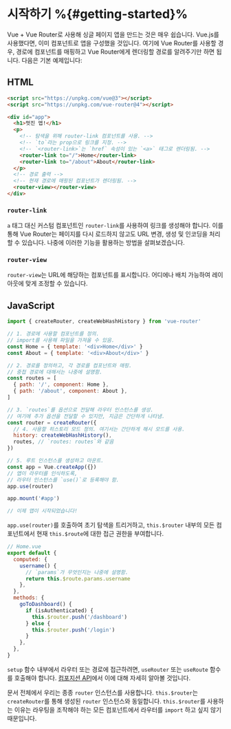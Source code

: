 # 시작하기 %{#getting-started}%






Vue + Vue Router로 사용해 싱글 페이지 앱을 만드는 것은 매우 쉽습니다. Vue.js를 사용했다면, 이미 컴포넌트로 앱을 구성했을 것입니다. 여기에 Vue Router를 사용할 경우, 경로에 컴포넌트를 매핑하고 Vue Router에게 렌더링할 경로를 알려주기만 하면 됩니다. 다음은 기본 예제입니다:

## HTML

```html
<script src="https://unpkg.com/vue@3"></script>
<script src="https://unpkg.com/vue-router@4"></script>

<div id="app">
  <h1>멋진 앱!</h1>
  <p>
    <!-- 탐색을 위해 router-link 컴포넌트를 사용. -->
    <!-- `to`라는 prop으로 링크를 지정. -->
    <!-- `<router-link>`는 `href` 속성이 있는 `<a>` 태그로 렌더링됨. -->
    <router-link to="/">Home</router-link>
    <router-link to="/about">About</router-link>
  </p>
  <!-- 경로 출력 -->
  <!-- 현재 경로에 매핑된 컴포넌트가 렌더링됨. -->
  <router-view></router-view>
</div>
```

### `router-link`

`a` 태그 대신 커스텀 컴포넌트인 `router-link`를 사용하여 링크를 생성해야 합니다. 이를 통해 Vue Router는 페이지를 다시 로드하지 않고도 URL 변경, 생성 및 인코딩을 처리할 수 있습니다. 나중에 이러한 기능을 활용하는 방법을 살펴보겠습니다.

### `router-view`

`router-view`는 URL에 해당하는 컴포넌트를 표시합니다. 어디에나 배치 가능하여 레이아웃에 맞게 조정할 수 있습니다.



## JavaScript

```js
import { createRouter, createWebHashHistory } from 'vue-router'

// 1. 경로에 사용할 컴포넌트를 정의.
// import를 사용해 파일을 가져올 수 있음.
const Home = { template: '<div>Home</div>' }
const About = { template: '<div>About</div>' }

// 2. 경로를 정의하고, 각 경로를 컴포넌트와 매핑.
// 중첩 경로에 대해서는 나중에 설명함.
const routes = [
  { path: '/', component: Home },
  { path: '/about', component: About },
]

// 3. `routes`를 옵션으로 전달해 라우터 인스턴스를 생성.
// 여기에 추가 옵션을 전달할 수 있지만, 지금은 간단하게 나타냄.
const router = createRouter({
  // 4. 사용할 히스토리 모드 정의. 여기서는 간단하게 해시 모드를 사용.
  history: createWebHashHistory(),
  routes, // `routes: routes`와 같음
})

// 5. 루트 인스턴스를 생성하고 마운트.
const app = Vue.createApp({})
// 앱이 라우터를 인식하도록,
// 라우터 인스턴스를 `use()`로 등록해야 함.
app.use(router)

app.mount('#app')

// 이제 앱이 시작되었습니다!
```

`app.use(router)`를 호출하여 초기 탐색을 트리거하고, `this.$router` 내부의 모든 컴포넌트에서 현재 `this.$route`에 대한 접근 권한을 부여합니다.

```js
// Home.vue
export default {
  computed: {
    username() {
      // `params`가 무엇인지는 나중에 설명함.
      return this.$route.params.username
    },
  },
  methods: {
    goToDashboard() {
      if (isAuthenticated) {
        this.$router.push('/dashboard')
      } else {
        this.$router.push('/login')
      }
    },
  },
}
```

`setup` 함수 내부에서 라우터 또는 경로에 접근하려면, `useRouter` 또는 `useRoute` 함수를 호출해야 합니다. [컴포지션 API](advanced/composition-api.md#accessing-the-router-and-current-route-inside-setup)에서 이에 대해 자세히 알아볼 것입니다.

문서 전체에서 우리는 종종 `router` 인스턴스를 사용합니다. `this.$router`는 `createRouter`를 통해 생성된 `router` 인스턴스와 동일합니다. `this.$router`를 사용하는 이유는 라우팅을 조작해야 하는 모든 컴포넌트에서 라우터를 `import` 하고 싶지 않기 때문입니다.
